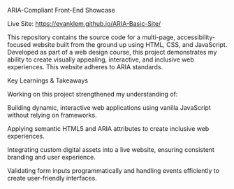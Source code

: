 ARIA-Compliant Front-End Showcase

Live Site: https://evanklem.github.io/ARIA-Basic-Site/

This repository contains the source code for a multi-page, accessibility-focused website built from the ground up using HTML, CSS, and JavaScript. Developed as part of a web design course, this project demonstrates my ability to create visually appealing, interactive, and inclusive web experiences. This website adheres to ARIA standards.

Key Learnings & Takeaways

Working on this project strengthened my understanding of:

Building dynamic, interactive web applications using vanilla JavaScript without relying on frameworks.

Applying semantic HTML5 and ARIA attributes to create inclusive web experiences.

Integrating custom digital assets into a live website, ensuring consistent branding and user experience.

Validating form inputs programmatically and handling events efficiently to create user-friendly interfaces.
